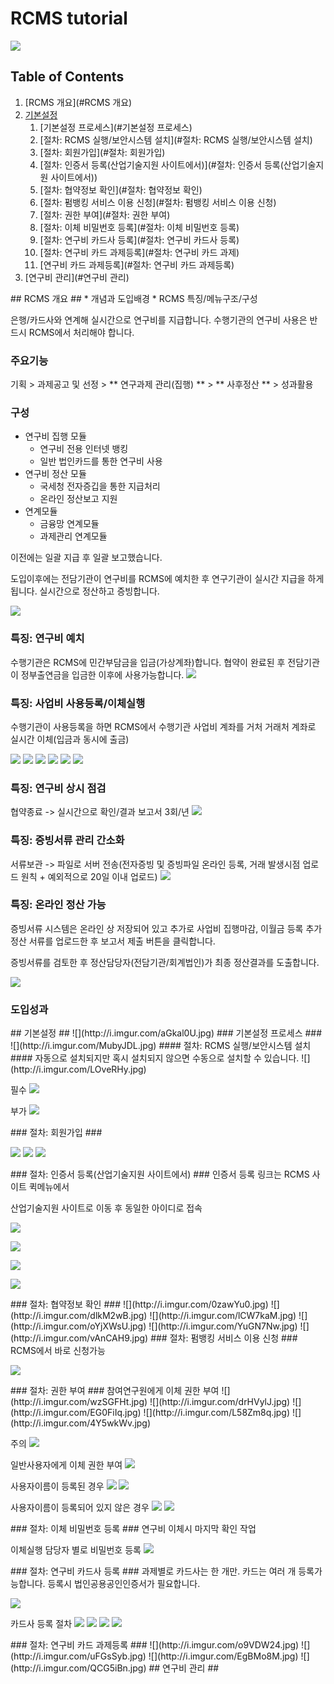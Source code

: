# RCMS tutorial
![](http://i.imgur.com/uUUsDDt.jpg)

## Table of Contents ##
1. [RCMS 개요](#RCMS 개요)
2. [기본설정](#기본설정)
	1. [기본설정 프로세스](#기본설정 프로세스)
	2. [절차: RCMS 실행/보안시스템 설치](#절차: RCMS 실행/보안시스템 설치)
	3. [절차: 회원가입](#절차: 회원가입)
	4. [절차: 인증서 등록(산업기술지원 사이트에서)](#절차: 인증서 등록(산업기술지원 사이트에서))
	5. [절차: 협약정보 확인](#절차: 협약정보 확인)
	6. [절차: 펌뱅킹 서비스 이용 신청](#절차: 펌뱅킹 서비스 이용 신청)
	7. [절차: 권한 부여](#절차: 권한 부여)
	8. [절차: 이체 비밀번호 등록](#절차: 이체 비밀번호 등록)
	9. [절차: 연구비 카드사 등록](#절차: 연구비 카드사 등록)
	10. [절차: 연구비 카드 과제등록](#절차: 연구비 카드 과제)
	11. [연구비 카드 과제등록](#절차: 연구비 카드 과제등록)  
3. [연구비 관리](#연구비 관리)  

<a name="RCMS 개요"/>
## RCMS 개요 ##
* 개념과 도입배경
* RCMS 특징/메뉴구조/구성

은행/카드사와 연계해 실시간으로 연구비를 지급합니다. 수행기관의 연구비 사용은 반드시 RCMS에서 처리해야 합니다.

### 주요기능 ###
기획 > 과제공고 및 선정 > ** 연구과제 관리(집행) ** > ** 사후정산 ** > 성과활용

### 구성 ###
* 연구비 집행 모듈
	* 연구비 전용 인터넷 뱅킹
	* 일반 법인카드를 통한 연구비 사용
* 연구비 정산 모듈
	* 국세청 전자증깁을 통한 지급처리
	* 온라인 정산보고 지원
* 연계모듈
	* 금융망 연계모듈
	* 과제관리 연계모듈

이전에는 일괄 지급 후 일괄 보고했습니다.

도입이후에는 전담기관이 연구비를 RCMS에 예치한 후 연구기관이 실시간 지급을 하게 됩니다. 실시간으로 정산하고 증빙합니다.

![](http://i.imgur.com/cZBrEYZ.png)

### 특징: 연구비 예치 ###
수행기관은 RCMS에 민간부담금을 입금(가상계좌)합니다. 협약이 완료된 후 전담기관이 정부출연금을 입금한 이후에 사용가능합니다.
![](http://i.imgur.com/rkOY1sm.jpg)

### 특징: 사업비 사용등록/이체실행 ###
수행기관이 사용등록을 하면 RCMS에서 수행기관 사업비 계좌를 거처 거래처 계좌로 실시간 이체(입금과 동시에 출금)

![](http://i.imgur.com/642PvAj.png)
![](http://i.imgur.com/G0vlPkB.png)
![](http://i.imgur.com/FhAAokb.png)
![](http://i.imgur.com/ORMRAIt.png)
![](http://i.imgur.com/Dx1WLhT.png)
![](http://i.imgur.com/FqgxIn4.jpg)

### 특징: 연구비 상시 점검 ###
협약종료 -> 실시간으로 확인/결과 보고서 3회/년
![](http://i.imgur.com/RnegtrE.jpg)

### 특징: 증빙서류 관리 간소화 ###
서류보관 -> 파일로 서버 전송(전자증빙 및 증빙파일 온라인 등록, 거래 발생시점 업로드 원칙 + 예외적으로 20일 이내 업로드)
![](http://i.imgur.com/QQPvkEy.jpg)

### 특징: 온라인 정산 가능 ###
증빙서류 시스템은 온라인 상 저장되어 있고 추가로 사업비 집행마감, 이월금 등록 추가정산 서류를 업로드한 후 보고서 제출 버튼을 클릭합니다. 

증빙서류를 검토한 후 정산담당자(전담기관/회계법인)가 최종 정산결과를 도출합니다.
 
![](http://i.imgur.com/9SYS2vv.jpg)

### 도입성과 ###

<a name="기본설정"/>
## 기본설정 ##
![](http://i.imgur.com/aGkal0U.jpg)

<a name="기본설정 프로세스"/>
### 기본설정 프로세스 ###
![](http://i.imgur.com/MubyJDL.jpg)

<a name="절차: RCMS 실행/보안시스템 설치"/>
#### 절차: RCMS 실행/보안시스템 설치 ####
자동으로 설치되지만 혹시 설치되지 않으면 수동으로 설치할 수 있습니다.
![](http://i.imgur.com/LOveRHy.jpg)

필수
![](http://i.imgur.com/YkaB4Q9.jpg)

부가
![](http://i.imgur.com/eKcFSM6.jpg)

<a name="절차: 회원가입"/>
### 절차: 회원가입 ###

![](http://i.imgur.com/A5opomZ.jpg)
![](http://i.imgur.com/XsuCBCD.jpg)
![](http://i.imgur.com/71c8mnX.jpg)

<a name="절차: 인증서 등록(산업기술지원 사이트에서)"/>
### 절차: 인증서 등록(산업기술지원 사이트에서) ###
인증서 등록 링크는 RCMS 사이트 퀵메뉴에서

산업기술지원 사이트로 이동 후 동일한 아이디로 접속

![](http://i.imgur.com/lpgwcdU.jpg)

![](http://i.imgur.com/szSe5fn.jpg)

![](http://i.imgur.com/NS4Mj3T.jpg)

![](http://i.imgur.com/CEpqnPh.jpg)

<a name="절차: 협약정보 확인"/>
### 절차: 협약정보 확인 ###
![](http://i.imgur.com/0zawYu0.jpg)
![](http://i.imgur.com/dlkM2wB.jpg)
![](http://i.imgur.com/lCW7kaM.jpg)
![](http://i.imgur.com/oYjXWsU.jpg)
![](http://i.imgur.com/YuGN7Nw.jpg)
![](http://i.imgur.com/vAnCAH9.jpg)

<a name="절차: 펌뱅킹 서비스 이용 신청"/>
### 절차: 펌뱅킹 서비스 이용 신청 ###
RCMS에서 바로 신청가능

![](http://i.imgur.com/nT61hvg.jpg)

<a name="절차: 권한 부여"/>
### 절차: 권한 부여 ###
참여연구원에게 이체 권한 부여
![](http://i.imgur.com/wzSGFHt.jpg)
![](http://i.imgur.com/drHVylJ.jpg)
![](http://i.imgur.com/EG0FiIq.jpg)
![](http://i.imgur.com/L58Zm8q.jpg)
![](http://i.imgur.com/4Y5wkWv.jpg)

주의
![](http://i.imgur.com/8fFHH71.jpg)


일반사용자에게 이체 권한 부여
![](http://i.imgur.com/vCqR2g8.jpg)

사용자이름이 등록된 경우
![](http://i.imgur.com/kATgK4m.jpg)
![](http://i.imgur.com/9i7OdPm.jpg)

사용자이름이 등록되어 있지 않은 경우
![](http://i.imgur.com/GqcfEqa.jpg)
![](http://i.imgur.com/kmWpoil.jpg)

<a name="절차: 이체 비밀번호 등록"/>
### 절차: 이체 비밀번호 등록 ###
연구비 이체시 마지막 확인 작업

이체실행 담당자 별로 비밀번호 등록
![](http://i.imgur.com/nNwCXdq.jpg)

<a name="절차: 연구비 카드사 등록"/>
### 절차: 연구비 카드사 등록 ###
과제별로 카드사는 한 개만. 카드는 여러 개 등록가능합니다.
등록시 법인공용공인인증서가 필요합니다.

![](http://i.imgur.com/jOfcGDS.jpg)

카드사 등록 절차 
![](http://i.imgur.com/9mDst48.jpg)
![](http://i.imgur.com/ru2s9Q9.jpg)
![](http://i.imgur.com/5sIyy2b.jpg)
![](http://i.imgur.com/vu0bb6T.jpg)

<a name="절차: 연구비 카드 과제등록"/>
### 절차: 연구비 카드 과제등록 ###
![](http://i.imgur.com/o9VDW24.jpg)
![](http://i.imgur.com/uFGsSyb.jpg)
![](http://i.imgur.com/EgBMo8M.jpg)
![](http://i.imgur.com/QCG5iBn.jpg)

<a name="연구비 관리"/>
## 연구비 관리 ##

